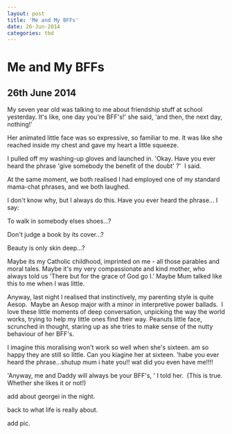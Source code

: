 ```yaml
---
layout: post
title: 'Me and My BFFs'
date: 26-Jun-2014
categories: tbd
---
```


# Me and My BFFs

## 26th June 2014

My seven year old was talking to me about friendship stuff at school yesterday. It's like,   one day you're BFF's!' she said,   'and then,   the next day, nothing!'

Her animated little face was so expressive, so familiar to me. It was like she reached inside my chest and gave my heart a little squeeze.

I pulled off my washing-up gloves and launched in. 'Okay. Have you ever heard the phrase 'give somebody the benefit of the doubt' ?'  I said.

At the same moment, we both realised I had employed one of my standard mama-chat phrases, and we both laughed.

I don't know why, but I always do this. Have you ever heard the phrase... I say:

To walk in somebody elses shoes...?

Don't judge a book by its cover...?

Beauty is only skin deep...?

Maybe its my Catholic childhood, imprinted on me - all those parables and moral tales. Maybe it's my very compassionate and kind mother, who always told us 'There but for the grace of God go I.' Maybe Mum talked like this to me when I was little.

Anyway, last night I realised that instinctively, my parenting style is quite Aesop.  Maybe an Aesop major with a minor in interpretive power ballads.  I love these little moments of deep conversation, unpicking the way the world works, trying to help my little ones find their way. Peanuts little face, scrunched in thought, staring up as she tries to make sense of the nutty behaviour of her BFF's.

I imagine this moralising won't work so well when she's sixteen. am so happy they are still so little. Can you kiagine her at sixteen. 'habe you ever heard the phrase...shutup mum i hate you!! wat did you even have me!!!!

'Anyway, me and Daddy will always be your BFF's, ' I told her.  (This is true. Whether she likes it or not!)

add about georgei in the night.

back to what life is really about.

add pic.

 

 
